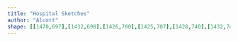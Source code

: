 ```yaml
---
title: "Hospital Sketches"
author: "Alcott"
shape: [[1470,697],[1432,698],[1426,700],[1425,707],[1428,740],[1432,748],[1477,803],[1480,818],[1480,1037],[1477,1257],[1478,1275],[1476,1351],[1477,1539],[1480,1545],[1484,1548],[1500,1550],[1524,1549],[1528,1546],[1529,1542],[1529,1333],[1532,1202],[1534,933],[1536,872],[1533,803],[1536,789],[1536,777],[1532,767],[1507,737],[1486,709],[1481,700],[1474,697]]
---
```

